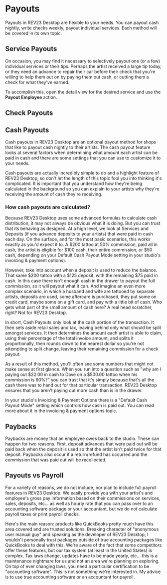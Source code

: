 # Payouts

Payouts in REV23 Desktop are flexible to your needs. You can payout cash nightly, write checks weekly, payout individual services. Each method will be covered in its own topic.

## Service Payouts

On occasion, you may find it necessary to selectively payout one (or a few) individual services or their tips. Perhaps the artist received a large tip today, or they need an advance to repair their car before their check that you're willing to help them out on by paying them out cash, or cutting them a check for what they've earned.

To accomplish this, open the detail view for the desired service and use the **Payout Employee** action.

## Check Payouts

## Cash Payouts

Cash payouts in REV23 Desktop are an optional payout method for shops that like to payout cash nightly to their artists. The cash payout feature looks at several factors when determining what amount each artist can be paid in cash and there are some settings that you can use to customize it to your needs.

Cash payouts are actually incredibly simple to do and a highlight feature of REV23 Desktop, so don't let the length of this topic fool you into thinking it's complicated. It is important that you understand how they're being calculated in the background so you can explain to your artists why they're receiving the amount of cash they're receiving.

### How cash payouts are calculated?

Because REV23 Desktop uses some advanced formulas to calculate cash distribution, it may not always be obvious what it is doing. But you can trust that its behaving as designed. At a high level, we look at Services and Deposits (if you advance deposits to your artists) that were paid in cash each day. On the surface, and for the most basic scenarios, this works exactly as you'd expect it to. A $200 tattoo at 50% commission, paid all in cash, the artist is eligible for $100 cash, their entire commission, or $50 cash, depending on your Default Cash Payout Mode setting in your studio's invoicing & payment options).

However, take into account when a deposit is used to reduce the balance. That same $200 tattoo with a $125 deposit, with the remaining $75 paid in cash. In this case there isn't enough cash in the drawer to payout the full commission, so it will payout what it can. And imagine an even more complex scenario, in which a husband and wife are tattooed by separate artists, deposits are used, some aftercare is purchased, they put some on credit card, maybe some on a gift card, and pay with a little bit of cash. Who gets what part of the small amount of cash here? A real head scratcher, right? Not for REV23 Desktop.

In short, Cash Payouts only look at the cash portion of the transaction. It then sets aside retail sales and tax, leaving behind only what should be split amongst services. It then determines the amount each artist is able to claim, using their percentage of the total invoice amount, and splits it proportionally, then rounds down to the nearest dollar so you're not attempting to split change, leaving their remaining commission for a check payout.

As a result of this method, you'll often see some numbers that might not make sense at first glance. When you run into a question such as "why am I paying out $22.00 in cash to Dave on a $500.00 tattoo when his commission is 60%?" you can trust that it's simply because that's all the cash there was to hand out for that particular transaction. REV23 Desktop ensures that you aren't paying out more cash than is in the drawer.

In your studio's Invoicing & Payment Options there is a "Default Cash Payout Mode" setting which controls how cash is paid out. You can read more about it in the invoicing & payment options topic.

## Paybacks

Paybacks are money that an employee owes back to the studio. These can happen for two reasons. First, deposit advances that were paid out will be paid back when the deposit is used so that the artist isn't paid twice for that deposit. Paybacks also occur if a return/refund has occurred and the commission that was paid out will be recollected.

## Payouts vs Payroll

For a variety of reasons, we do not include, nor plan to include full payroll features in REV23 Desktop. We easily provide you with your artist's and employee's gross pay information based on their commissions on services, sales, deposits, etc... as well as hourly rate that you can pass over to an accounting software package or your accountant, but we do not calculate payroll taxes or print payroll checks.

Here's the main reason: products like QuickBooks pretty much have this area covered and are trusted solutions. Breaking character of "anonymous user manual guy" and speaking as the developer of REV23 Desktop, I wouldn't personally trust packages outside of true accounting packages like QuickBooks to deal with this. We're aware of the fact that some competitors offer these features, but our tax system (at least in the United States) is complex. Tax laws change, updates have to be made yearly, etc... this is a maintenance nightmare for us and not an area we're planning on exploring. On top of ever changing laws, you need a particular certification to be "accounting software". This is not something we're interested in. My advice is to use true accounting software or an accountant for payroll.